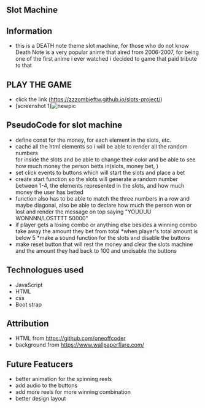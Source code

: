 ## Slot Machine

## Information
* this is a DEATH note theme slot machine, for those who do not know Death Note is a very 
    popular anime that aired from 2006-2007, for being one of the first anime i ever watched i decided to game that paid tribute to that

## PLAY THE GAME
 * click the link (https://zzzombieftw.github.io/slots-project/)
 * [screenshot 1]![newpic](https://user-images.githubusercontent.com/84632326/125027622-80efb580-e054-11eb-8fba-576385041a58.JPG)

## PseudoCode for slot machine
 * define const for the money, for each element in the slots, etc.
* cache all the html elements so i will be able to render all the random numbers   
    for inside the slots and be able to change their color and be able to see how much money the person betts in(slots, money bet, )
* set click events to buttons which will start the slots and place a bet 
* create start function  so the slots will generate a random number between 1-4, 
    the elements represented in the slots, and how much money the user has betted 
* function also has to be able to match the three numbers in a row and maybe diagonal, 
    also be  able to declare how much the person won or lost 
    and render the message on top saying "YOUUUU WONNNN/LOSTTTT 50000"
* if player gets a losing combo or anything else besides a winning combo take away 
    the amount they bet   from total
    *when player's total amount is below 5
    *make a sound function for the slots and disable the buttons
* make reset button that will rest the money and clear the slots machine and the amount they had  back to 100 and undisable the buttons

## Technologues used
* JavaScript
* HTML
* css
* Boot strap

## Attribution
* HTML from https://github.com/oneoffcoder
* background from https://www.wallpaperflare.com/
  

## Future Featucers 
* better animation for the spinning reels
* add audio to the buttons
* add more reels for more winning combination
* better design layout